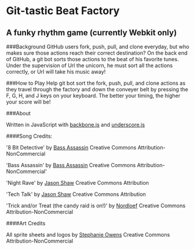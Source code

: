 # Git-tastic Beat Factory

## A funky rhythm game (currently Webkit only)

###Background
GitHub users fork, push, pull, and clone everyday, but who makes sure those actions reach their correct destination? On the back end of GitHub, a git bot sorts those actions to the beat of his favorite tunes. Under the supervision of Url the unicorn, he must sort all the actions correctly, or Url will take his music away!

###How to Play
Help git bot sort the fork, push, pull, and clone actions as they travel through the factory and down the conveyer belt by pressing the F, G, H, and J keys on your keyboard. The better your timing, the higher your score will be!

###About

Written in JavaScript with [backbone.js](http://backbonejs.org/) and [underscore.js](http://underscorejs.org/)

####Song Credits:

'8 Bit Detective' by [Bass Assassin](http://freemusicarchive.org/music/Bass_Assassin/Peony_Lantern_Split_EP/8bitDetective)
Creative Commons Attribution-NonCommercial

'Bass Assassin' by [Bass Assassin](http://freemusicarchive.org/music/Bass_Assassin/Peony_Lantern_Split_EP/BassAssassin)
Creative Commons Attribution-NonCommercial'

'Night Rave' by [Jason Shaw](http://audionautix.com/index.html)
Creative Commons Attribution

'Tech Talk' by [Jason Shaw](http://audionautix.com/index.html)
Creative Commons Attribution

'Trick and/or Treat (the candy raid is on!)' by [Nordloef](http://freemusicarchive.org/music/Nordloef/Microhorror_Compilation_Vol_1_Part_II_-_The_Lab/04Nordloef_-_trick_and_or_treat_the_candy_raid_is_on)
Creative Commons Attribution-NonCommercial

####Art Credits

All sprite sheets and logos by [Stephanie Owens](http://steph-o.com)
Creative Commons Attribution-NonCommercial

